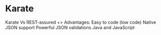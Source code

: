 # Karate

Karate Vs REST-assured
+> Advantages:
  Easy to code (low code)
  Native JSON support
  Powerful JSON validations
  Java and JavaScript
